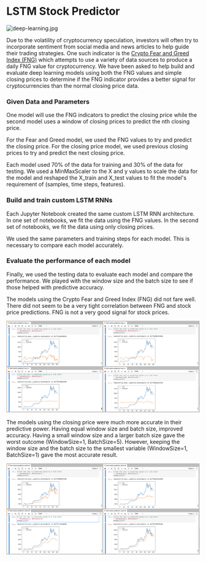 # LSTM Stock Predictor

![deep-learning.jpg](Images/deep-learning.jpg)

Due to the volatility of cryptocurrency speculation, investors will often try to incorporate sentiment from social media and news articles to help guide their trading strategies. One such indicator is the [Crypto Fear and Greed Index (FNG)](https://alternative.me/crypto/fear-and-greed-index/) which attempts to use a variety of data sources to produce a daily FNG value for cryptocurrency. We have been asked to help build and evaluate deep learning models using both the FNG values and simple closing prices to determine if the FNG indicator provides a better signal for cryptocurrencies than the normal closing price data.

### Given Data and Parameters

One model will use the FNG indicators to predict the closing price while the second model uses a window of closing prices to predict the nth closing price.

For the Fear and Greed model, we used the FNG values to try and predict the closing price. For the closing price model, we used previous closing prices to try and predict the next closing price.

Each model used 70% of the data for training and 30% of the data for testing. We used a MinMaxScaler to the X and y values to scale the data for the model and reshaped the X_train and X_test values to fit the model's requirement of (samples, time steps, features).

### Build and train custom LSTM RNNs

Each Jupyter Notebook created the same custom LSTM RNN architecture. In one set of notebooks, we fit the data using the FNG values. In the second set of notebooks, we fit the data using only closing prices.

We used the same parameters and training steps for each model. This is necessary to compare each model accurately.

### Evaluate the performance of each model

Finally, we used the testing data to evaluate each model and compare the performance. We played with the window size and the batch size to see if those helped with predictive accuracy.

The models using the Crypto Fear and Greed Index (FNG) did not fare well. There did not seem to be a very tight correlation between FNG and stock price predictions. FNG is not a very good signal for stock prices.

![lstm_fng_analysis.png](Images/lstm_fng_analysis.png)

The models using the closing price were much more accurate in their predictive power. Having equal window size and batch size, improved accuracy. Having a small window size and a larger batch size gave the worst outcome (WindowSize=1, BatchSize=5). However, keeping the window size and the batch size to the smallest variable (WindowSize=1, BatchSize=1) gave the most accurate result.

![lstm_stock_analysis.png](Images/lstm_stock_analysis.png)

